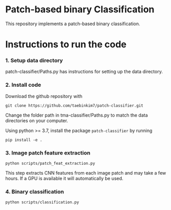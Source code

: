 # Patch-based binary Classification

This repository implements a patch-based binary classification.

# Instructions to run the code

### 1. Setup data directory

patch-classifier/Paths.py has instructions for setting up the data directory.

### 2. Install code

Download the github repository with
```
git clone https://github.com/taebinkim7/patch-classifier.git
```
Change the folder path in tma-classifier/Paths.py to match the data directories on your computer.

Using python >= 3.7, install the package `patch-classifier` by running
```
pip install -e .
```

### 3. Image patch feature extraction

```
python scripts/patch_feat_extraction.py
```

This step extracts CNN features from each image patch and may take a few hours. If a GPU is available it will automatically be used.

### 4. Binary classification

```
python scripts/classification.py
```
